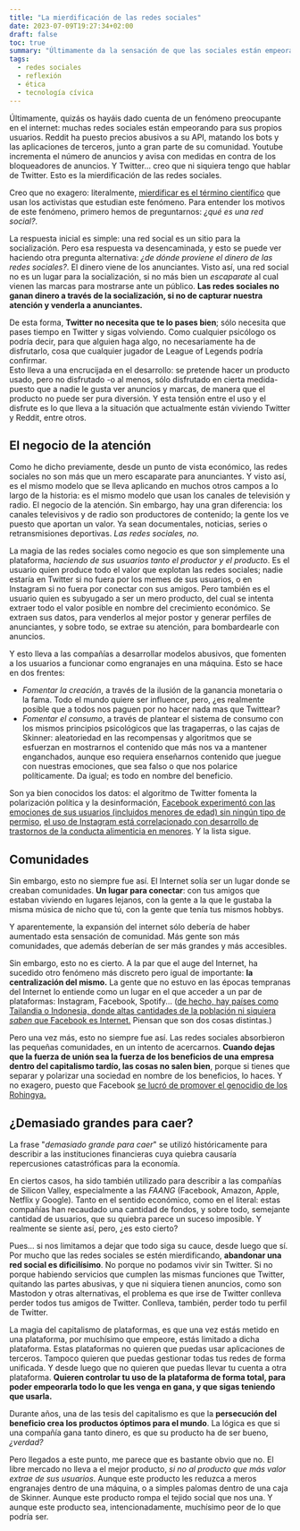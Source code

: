 ```yaml
---
title: "La mierdificación de las redes sociales"
date: 2023-07-09T19:27:34+02:00
draft: false
toc: true
summary: "Últimamente da la sensación de que las sociales están empeorando cada día. ¿Es esto real o una simple percepción? ¿Qué podemos hacer?"
tags:
  - redes sociales
  - reflexión
  - ética
  - tecnología cívica
---
```




Últimamente, quizás os hayáis dado cuenta de un fenómeno preocupante en el internet: muchas redes sociales están empeorando para sus propios usuarios. Reddit ha puesto precios abusivos a su API, matando los bots y las aplicaciones de terceros, junto a gran parte de su comunidad. Youtube incrementa el número de anuncios y avisa con medidas en contra de los bloqueadores de anuncios. Y Twitter... creo que ni siquiera tengo que hablar de Twitter. Esto es la mierdificación de las redes sociales.

Creo que no exagero: literalmente, [mierdificar es el término científico](https://en.wiktionary.org/wiki/enshittification) que usan los activistas que estudian este fenómeno.
Para entender los motivos de este fenómeno, primero hemos de preguntarnos: *¿qué es una red social?*. 

La respuesta inicial es simple: una red social es un sitio para la socialización. Pero esa respuesta va desencaminada, y esto se puede ver haciendo otra pregunta alternativa: *¿de dónde proviene el dinero de las redes sociales?*. 
El dinero viene de los anunciantes. Visto así, una red social no es un lugar para la socialización, si no más bien un *escaparate* al cual vienen las marcas para mostrarse ante un público. **Las redes sociales no ganan dinero a través de la socialización, si no de capturar nuestra atención y venderla a anunciantes.**  

De esta forma, **Twitter no necesita que te lo pases bien**; sólo necesita que pases tiempo en Twitter y sigas volviendo. Como cualquier psicólogo os podría decir, para que alguien haga algo, no necesariamente ha de disfrutarlo, cosa que cualquier jugador de League of Legends podría confirmar.  
Esto lleva a una encrucijada en el desarrollo: se pretende hacer un producto usado, pero no disfrutado -o al menos, sólo disfrutado en cierta medida- puesto que a nadie le gusta ver anuncios y marcas, de manera que el producto no puede ser pura diversión. Y esta tensión entre el uso y el disfrute es lo que lleva a la situación que actualmente están viviendo Twitter y Reddit, entre otros.  

## El negocio de la atención

Como he dicho previamente, desde un punto de vista económico, las redes sociales no son más que un mero escaparate para anunciantes. Y visto así, es el mismo modelo que se lleva aplicando en muchos otros campos a lo largo de la historia: es el mismo modelo que usan los canales de televisión y radio. El negocio de la atención. Sin embargo, hay una gran diferencia: los canales televisivos y de radio son productores de contenido; la gente los ve puesto que aportan un valor. Ya sean documentales, noticias, series o retransmisiones deportivas. *Las redes sociales, no.*

La magia de las redes sociales como negocio es que son simplemente una plataforma, *haciendo de sus usuarios tanto el productor y el producto*. Es el usuario quien produce todo el valor que explotan las redes sociales; nadie estaría en Twitter si no fuera por los memes de sus usuarios, o en Instagram si no fuera por conectar con sus amigos. Pero también es el usuario quien es subyugado a ser un mero producto, del cual se intenta extraer todo el valor posible en nombre del crecimiento económico. Se extraen sus datos, para venderlos al mejor postor y generar perfiles de anunciantes, y sobre todo, se extrae su atención, para bombardearle con anuncios.  

Y esto lleva a las compañías a desarrollar modelos abusivos, que fomenten a los usuarios a funcionar como engranajes en una máquina. Esto se hace en dos frentes:

- *Fomentar la creación*, a través de la ilusión de la ganancia monetaria o la fama. Todo el mundo quiere ser influencer, pero, ¿es realmente posible que a todos nos paguen por no hacer nada mas que Twittear?
- *Fomentar el consumo*, a través de plantear el sistema de consumo con los mismos principios psicológicos que las tragaperras, o las cajas de Skinner: aleatoriedad en las recompensas y algoritmos que se esfuerzan en mostrarnos el contenido que más nos va a mantener enganchados, aunque eso requiera enseñarnos contenido que juegue con nuestras emociones, que sea falso o que nos polarice políticamente. Da igual; es todo en nombre del beneficio.

Son ya bien conocidos los datos: el algoritmo de Twitter fomenta la polarización política y la desinformación, [Facebook experimentó con las emociones de sus usuarios (incluidos menores de edad) sin ningún tipo de permiso](https://journals.sagepub.com/doi/10.1177/1747016115579531), [el uso de Instagram está correlacionado con desarrollo de trastornos de la conducta alimenticia en menores](https://link.springer.com/article/10.1007/s00127-023-02477-1). Y la lista sigue.

## Comunidades

Sin embargo, esto no siempre fue así. El Internet solía ser un lugar donde se creaban comunidades. **Un lugar para conectar**: con tus amigos que estaban viviendo en lugares lejanos, con la gente a la que le gustaba la misma música de nicho que tú, con la gente que tenía tus mismos hobbys. 

Y aparentemente, la expansión del internet sólo debería de haber aumentado esta sensación de comunidad. Más gente son más comunidades, que además deberían de ser más grandes y más accesibles.

Sin embargo, esto no es cierto. A la par que el auge del Internet, ha sucedido otro fenómeno más discreto pero igual de importante: **la centralización del mismo.** La gente que no estuvo en las épocas tempranas del Internet lo entiende como un lugar en el que acceder a un par de plataformas: Instagram, Facebook, Spotify... ([de hecho, hay países como Tailandia o Indonesia, donde altas cantidades de la población ni siquiera *saben* que Facebook es Internet.](https://qz.com/333313/milliions-of-facebook-users-have-no-idea-theyre-using-the-internet) Piensan que son dos cosas distintas.)

Pero una vez más, esto no siempre fue así. Las redes sociales absorbieron las pequeñas comunidades, en un intento de acercarnos. **Cuando dejas que la fuerza de unión sea la fuerza de los beneficios de una empresa dentro del capitalismo tardío, las cosas no salen bien**, porque si tienes que separar y polarizar una sociedad en nombre de los beneficios, lo haces. Y no exagero, puesto que Facebook [se lucró de promover el genocidio de los Rohingya.](https://www.amnesty.org/en/latest/news/2022/09/myanmar-facebooks-systems-promoted-violence-against-rohingya-meta-owes-reparations-new-report/) 

## ¿Demasiado grandes para caer?

La frase "*demasiado grande para caer*" se utilizó históricamente para describir a las instituciones financieras cuya quiebra causaría repercusiones catastróficas para la economía.  

En ciertos casos, ha sido también utilizado para describir a las compañías de Silicon Valley, especialmente a las *FAANG* (Facebook, Amazon, Apple, Netflix y Google). Tanto en el sentido económico, como en el literal: estas compañías han recaudado una cantidad de fondos, y sobre todo, semejante cantidad de usuarios, que su quiebra parece un suceso imposible. Y realmente se siente así, pero, ¿es esto cierto?  

Pues... si nos limitamos a dejar que todo siga su cauce, desde luego que sí. Por mucho que las redes sociales se estén mierdificando, **abandonar una red social es dificilísimo**. No porque no podamos vivir sin Twitter. Si no porque habiendo servicios que cumplen las mismas funciones que Twitter, quitando las partes abusivas, y que ni siquiera tienen anuncios, como son Mastodon y otras alternativas, el problema es que irse de Twitter conlleva perder todos tus amigos de Twitter. Conlleva, también, perder todo tu perfil de Twitter.

La magia del capitalismo de plataformas, es que una vez estás metido en una plataforma, por muchísimo que empeore, estás limitado a dicha plataforma. Estas plataformas no quieren que puedas usar aplicaciones de terceros. Tampoco quieren que puedas gestionar todas tus redes de forma unificada. Y desde luego que no quieren que puedas llevar tu cuenta a otra plataforma. **Quieren controlar tu uso de la plataforma de forma total, para poder empeorarla todo lo que les venga en gana, y que sigas teniendo que usarla.**

Durante años, una de las tesis del capitalismo es que la **persecución del beneficio crea los productos óptimos para el mundo**. La lógica es que si una compañía gana tanto dinero, es que su producto ha de ser bueno, *¿verdad?*

Pero llegados a este punto, me parece que es bastante obvio que no. El libre mercado no lleva a el mejor producto, *si no al producto que más valor extrae de sus usuarios*. Aunque este producto les reduzca a meros engranajes dentro de una máquina, o a simples palomas dentro de una caja de Skinner. Aunque este producto rompa el tejido social que nos una. Y aunque este producto sea, intencionadamente, muchísimo peor de lo que podría ser.